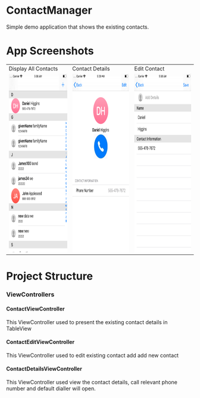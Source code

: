 # ContactManager
Simple demo application that shows the existing contacts.

# App Screenshots

<table>
  <tr>
    <td>Display All Contacts</td>
     <td>Contact Details</td>
     <td>Edit Contact</td>
  </tr>
  <tr>
    <td><img src="AllContacts.png" width=270 height=480></td>
    <td><img src="ContactDetails.png" width=270 height=480></td>
    <td><img src="Edit_Contact.png" width=270 height=480></td>
  </tr>
 </table>
 
 # Project Structure
 
 ### ViewControllers
 
 #### ContactViewController
 
 This ViewController used to present the existing contact details in TableView
 
 #### ContactEditViewController
 
 This ViewController used to edit existing contact add add new contact
 
 #### ContactDetailsViewController
 
 This ViewController used view the contact details, call relevant phone number and default dialler will open.
 
 
 





